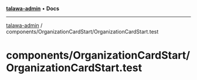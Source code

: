 [**talawa-admin**](../../../README.md) • **Docs**

***

[talawa-admin](../../../modules.md) / components/OrganizationCardStart/OrganizationCardStart.test

# components/OrganizationCardStart/OrganizationCardStart.test
